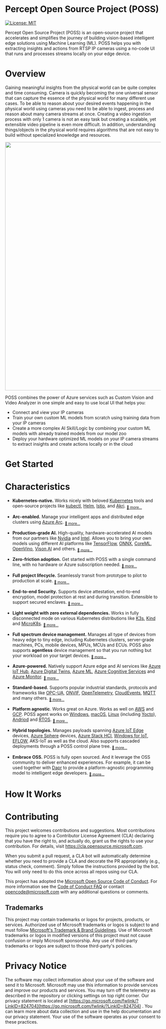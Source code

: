 # Percept Open Source Project (POSS)

[![License: MIT](https://img.shields.io/badge/License-MIT-yellow.svg)](https://opensource.org/licenses/MIT)

Percept Open Source Project (POSS) is an open-source project that accelerates and simplifies the journey of building vision-based intelligent edge solutions using Machine Learning (ML). POSS helps you with extracting insights and actions from RTSP IP cameras using a no-code UI that runs and processes streams locally on your edge device.

# Overview

Gaining meaningful insights from the physical world can be quite complex and time consuming. Camera is quickly becoming the one universal sensor that can capture the essence of the physical world for many different use cases. To be able to reason about your desired events happening in the physical world using cameras you need to be able to ingest, process and reason about many camera streams at once. Creating a video ingestion process with only 1 camera is not an easy task but creating a scalable, yet extensible video pipeline is even more difficult. In addition, understanding things/objects in the physical world requires algorithms that are not easy to build without specialized knowledge and resources. 

<p align="center">
<img src="assets/VoEGH.gif" width="800"/>
</p>

POSS combines the power of Azure services such as Custom Vision and Video Analyzer in one simple and easy to use local UI that helps you:
- Connect and view your IP cameras
- Train your own custom ML models from scratch using training data from your IP cameras
- Create a more complex AI Skill/Logic by combining your custom ML models with already trained models from our model zoo
- Deploy your hardware optimized ML models on your IP camera streams to extract insights and create actions locally or in the cloud

# Get Started


# Characteristics 
* **Kubernetes-native.** Works nicely with beloved [Kubernetes](https://kubernetes.io/) tools and open-source projects like [kubectl](https://kubernetes.io/docs/reference/kubectl/kubectl/), [Helm](https://helm.sh/), [Istio](https://istio.io/), and [Akri](https://github.com/project-akri/akri).   <sub>[:blue_book: more...](./docs/p4e/architecture/k8s-support.md) </sub>

* **Arc-enabled.** Manage your intelligent apps and distributed edge clusters using [Azure Arc](https://azure.microsoft.com/en-us/services/azure-arc/). <sub>[:blue_book: more...](./docs/p4e/architecture/arc-enabled.md) </sub>

* **Production-grade AI.** High-quality, hardware-accelerated AI models from our partners like [Nvidia](https://www.nvidia.com/en-us/) and [Intel](https://www.intel.com/). Allows you to bring your own models using different AI platforms like [TensorFlow](https://www.tensorflow.org/), [ONNX](https://onnx.ai/), [CoreML](https://developer.apple.com/machine-learning/core-ml/), [OpenVino](https://docs.openvino.ai/latest/index.html), [Vison AI](https://cloud.google.com/vision) and others. <sub>[:blue_book: more...](./docs/p4e/architecture/production-grade-ai.md) </sub>

* **Zero-friction adoption.** Get started with POSS with a single command line, with no hardware or Azure subscription needed. <sub>[:blue_book: more...](./docs/p4e/architecture/zero-friction-adoption.md) </sub>

* **Full project lifecycle.** Seamlessly transit from prototype to pilot to production at scale. <sub>[:blue_book: more...](TBD) </sub>

* **End-to-end Security.** Supports device attestation, end-to-end encryption, model protection at rest and during transition. Extensible to support secured enclaves.  <sub>[:blue_book: more...](TBD) </sub>

* **Light weight with zero external dependencies.** Works in fully disconnected mode on various Kubernetes distributions like [K3s](https://k3s.io/), [Kind](https://kind.sigs.k8s.io/) and [MicroK8s](https://microk8s.io/). <sub>[:blue_book: more...](./docs/p4e/architecture/k8s-support.md) </sub>

* **Full spectrum device management.** Manages all type of devices from heavy edge to tiny edge, including Kubernetes clusters, server-grade machines, PCs, mobile devices, MPUs, MCUs and ECUs. POSS also supports **agentless** device management so that you run nothing but your workload on your target devices. <sub>[:blue_book: more...](./docs/p4e/architecture/agentless-device.md) </sub>

* **Azure-powered.** Natively support Azure edge and AI services like [Azure IoT Hub](https://docs.microsoft.com/en-us/azure/iot-hub/), [Azure Digital Twins](https://azure.microsoft.com/en-us/services/digital-twins), [Azure ML](https://azure.microsoft.com/en-us/services/machine-learning/), [Azure Cognitive Services](https://azure.microsoft.com/en-us/services/cognitive-services/) and [Azure Monitor](https://docs.microsoft.com/en-us/azure/azure-monitor/). <sub>[:blue_book: more...](TBD) </sub>

* **Standard-based.** Supports popular industrial standards, protocols and frameworks like [OPC-UA](https://opcfoundation.org/about/opc-technologies/opc-ua/), [ONVIF](https://www.onvif.org/), [OpenTelemetry](https://opentelemetry.io/), [CloudEvents](https://cloudevents.io/), [MQTT](https://mqtt.org/) and many others. <sub>[:blue_book: more...](TBD) </sub>

* **Platform agnostic**. Works great on Azure. Works as well on [AWS](https://aws.amazon.com/) and [GCP](https://cloud.google.com/gcp). POSS agent works on [Windows](https://www.microsoft.com/en-us/windows), [macOS](https://www.apple.com/macos/), [Linux](https://www.linux.com/what-is-linux/) (including [Yocto](https://www.yoctoproject.org/)), [Andriod](https://www.android.com/) and [RTOS](https://azure.microsoft.com/en-us/services/rtos/). <sub>[:blue_book: more...](TBD) </sub>

* **Hybrid topologies.** Manages payloads spanning [Azure IoT Edge](https://docs.microsoft.com/en-us/azure/iot-edge/about-iot-edge?view=iotedge-2020-11) devices, [Azure Sphere](https://docs.microsoft.com/en-us/azure-sphere/product-overview/what-is-azure-sphere) devices, [Azure Stack HCI](https://azure.microsoft.com/en-us/products/azure-stack/hci/), [Windows for IoT](https://docs.microsoft.com/en-us/windows/iot/), [EFLOW](https://docs.microsoft.com/en-us/windows-hardware/manufacture/desktop/edib/edib-eflow?view=windows-11), AKS-IoT as well as the cloud. Also supports cascaded deployments through a POSS control plane tree. <sub>[:blue_book: more...](TBD) </sub>

* **Embrace OSS.** POSS is fully open sourced. And it leverage the OSS community to deliver enhanced experiences. For example, it can be used together with [Dapr](https://dapr.io/) to provide a platform-agnostic programming model to intelligent edge developers. <sub>[:blue_book: more...](TBD) </sub>

# How It Works


# Contributing

This project welcomes contributions and suggestions.  Most contributions require you to agree to a
Contributor License Agreement (CLA) declaring that you have the right to, and actually do, grant us
the rights to use your contribution. For details, visit https://cla.opensource.microsoft.com.

When you submit a pull request, a CLA bot will automatically determine whether you need to provide
a CLA and decorate the PR appropriately (e.g., status check, comment). Simply follow the instructions
provided by the bot. You will only need to do this once across all repos using our CLA.

This project has adopted the [Microsoft Open Source Code of Conduct](https://opensource.microsoft.com/codeofconduct/).
For more information see the [Code of Conduct FAQ](https://opensource.microsoft.com/codeofconduct/faq/) or
contact [opencode@microsoft.com](mailto:opencode@microsoft.com) with any additional questions or comments.

## Trademarks

This project may contain trademarks or logos for projects, products, or services. Authorized use of Microsoft 
trademarks or logos is subject to and must follow 
[Microsoft's Trademark & Brand Guidelines](https://www.microsoft.com/en-us/legal/intellectualproperty/trademarks/usage/general).
Use of Microsoft trademarks or logos in modified versions of this project must not cause confusion or imply Microsoft sponsorship.
Any use of third-party trademarks or logos are subject to those third-party's policies.

# Privacy Notice

The software may collect information about your use of the software and send it to Microsoft.
Microsoft may use this information to provide services and improve our products and services.
You may turn off the telemetry as described in the repository or clicking settings on top right
corner. Our privacy statement is located at [https://go.microsoft.com/fwlink/?LinkID=824704](https://go.microsoft.com/fwlink/?LinkID=824704)
. You can learn more about data collection and use in the help documentation and our privacy
statement. Your use of the software operates as your consent to these practices.
